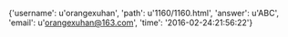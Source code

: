 {'username': u'orangexuhan', 'path': u'1160/1160.html', 'answer': u'ABC', 'email': u'orangexuhan@163.com', 'time': '2016-02-24:21:56:22'}